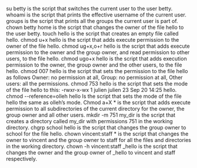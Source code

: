 su betty is the script that switches the current user to the user betty.
whoami is the script that prints the effective username of the current user.
groups is the script that prints all the groups the current user is part of.
chown betty home is the script that changes the owner of the file hello to the user betty.
touch hello is the script that creates an empty file called hello.
chmod u+x hello is the script that adds execute permission to the owner of the file hello.
chmod ug+x,o+r hello is the script that adds execute permission to the owner and the group owner, and read permission to other users, to the file hello.
chmod ugo+x hello is the script that adds execution permission to the owner, the group owner and the other users, to the file hello.
chmod 007 hello is the script that sets the permission to the file hello as follows Owner: no permission at all, Group: no permission at all, Other users: all the permissions.
chmod 753 hello is the script that sets the mode of the file hello to this: -rwxr-x-wx 1 julien julien 23 Sep 20 14:25 hello.
chmod --reference=olleh hello Is the script that sets the mode of the file hello the same as olleh’s mode.
Chmod a+X * is the script that adds execute permission to all subdirectories of the current directory for the owner, the group owner and all other users.
mkdir -m 751 my_dir is the script that creates a directory called my_dir with permissions 751 in the working directory.
chgrp school hello is the script that changes the group owner to school for the file hello.
chown vincent:staff * is the script that changes the owner to vincent and the group owner to staff for all the files and directories in the working directory.
chown -h vincent:staff _hello is the script that changes the owner and the group owner of _hello to vincent and staff respectively.
